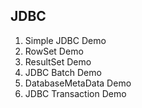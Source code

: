 JDBC 
-------------------
1. Simple JDBC Demo
2. RowSet Demo
3. ResultSet Demo
4. JDBC Batch Demo
5. DatabaseMetaData Demo
6. JDBC Transaction Demo
